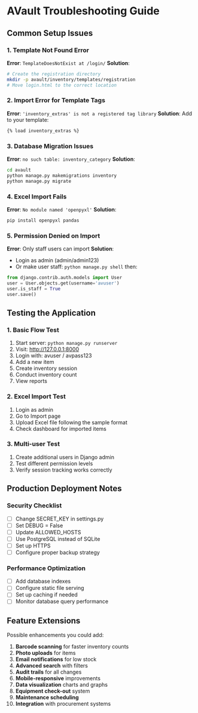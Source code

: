 # AVault Troubleshooting Guide

## Common Setup Issues

### 1. Template Not Found Error
**Error**: `TemplateDoesNotExist at /login/`
**Solution**: 
```bash
# Create the registration directory
mkdir -p avault/inventory/templates/registration
# Move login.html to the correct location
```

### 2. Import Error for Template Tags
**Error**: `'inventory_extras' is not a registered tag library`
**Solution**: Add to your template:
```html
{% load inventory_extras %}
```

### 3. Database Migration Issues
**Error**: `no such table: inventory_category`
**Solution**:
```bash
cd avault
python manage.py makemigrations inventory
python manage.py migrate
```

### 4. Excel Import Fails
**Error**: `No module named 'openpyxl'`
**Solution**:
```bash
pip install openpyxl pandas
```

### 5. Permission Denied on Import
**Error**: Only staff users can import
**Solution**: 
- Login as admin (admin/admin123)
- Or make user staff: `python manage.py shell` then:
```python
from django.contrib.auth.models import User
user = User.objects.get(username='avuser')
user.is_staff = True
user.save()
```

## Testing the Application

### 1. Basic Flow Test
1. Start server: `python manage.py runserver`
2. Visit: http://127.0.0.1:8000
3. Login with: avuser / avpass123
4. Add a new item
5. Create inventory session
6. Conduct inventory count
7. View reports

### 2. Excel Import Test
1. Login as admin
2. Go to Import page
3. Upload Excel file following the sample format
4. Check dashboard for imported items

### 3. Multi-user Test
1. Create additional users in Django admin
2. Test different permission levels
3. Verify session tracking works correctly

## Production Deployment Notes

### Security Checklist
- [ ] Change SECRET_KEY in settings.py
- [ ] Set DEBUG = False
- [ ] Update ALLOWED_HOSTS
- [ ] Use PostgreSQL instead of SQLite
- [ ] Set up HTTPS
- [ ] Configure proper backup strategy

### Performance Optimization
- [ ] Add database indexes
- [ ] Configure static file serving
- [ ] Set up caching if needed
- [ ] Monitor database query performance

## Feature Extensions

Possible enhancements you could add:
1. **Barcode scanning** for faster inventory counts
2. **Photo uploads** for items
3. **Email notifications** for low stock
4. **Advanced search** with filters
5. **Audit trails** for all changes
6. **Mobile-responsive** improvements
7. **Data visualization** charts and graphs
8. **Equipment check-out** system
9. **Maintenance scheduling**
10. **Integration** with procurement systems